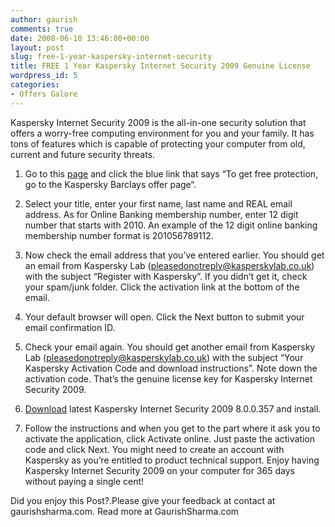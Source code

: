 ```yaml
---
author: gaurish
comments: true
date: 2008-06-10 13:46:00+00:00
layout: post
slug: free-1-year-kaspersky-internet-security
title: FREE 1 Year Kaspersky Internet Security 2009 Genuine License
wordpress_id: 5
categories:
- Offers Galore
---
```


Kaspersky Internet Security 2009 is the all-in-one security solution that offers a worry-free computing environment for you and your family. It has tons of features which is capable of protecting your computer from old, current and future security threats.  
  
1. Go to this [page](http://www.personal.barclays.co.uk/BRC1/jsp/brccontrol?site=pfs&task=homefreegroup&value=10123) and click the blue link that says “To get free protection, go to the Kaspersky Barclays offer page“.  
  
  
2. Select your title, enter your first name, last name and REAL email address. As for Online Banking membership number, enter 12 digit number that starts with 2010. An example of the 12 digit online banking membership number format is 201056789112.  
  
  
3. Now check the email address that you’ve entered earlier. You should get an email from Kaspersky Lab (pleasedonotreply@kasperskylab.co.uk) with the subject “Register with Kaspersky”. If you didn’t get it, check your spam/junk folder. Click the activation link at the bottom of the email.  
  
4. Your default browser will open. Click the Next button to submit your email confirmation ID.  
  
  
5. Check your email again. You should get another email from Kaspersky Lab (pleasedonotreply@kasperskylab.co.uk) with the subject “Your Kaspersky Activation Code and download instructions”. Note down the activation code. That’s the genuine license key for Kaspersky Internet Security 2009.  
  
6. [Download](http://dnl-us5.kaspersky-labs.com/products/english/homeuser/kis2009/kis8.0.0.357en.exe) latest Kaspersky Internet Security 2009 8.0.0.357 and install.  
  
7. Follow the instructions and when you get to the part where it ask you to activate the application, click Activate online. Just paste the activation code and click Next. You might need to create an account with Kaspersky as you’re entitled to product technical support. Enjoy having Kaspersky Internet Security 2009 on your computer for 365 days without paying a single cent!

Did you enjoy this Post?.Please give your feedback at contact at gaurishsharma.com.
Read more at GaurishSharma.com
